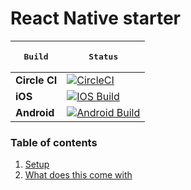# React Native starter
| **<pre>Build</pre>**  | **<pre>Status</pre>**  |
|---|---|
| **Circle CI**  | [![CircleCI](https://circleci.com/gh/rangle/react-native-starter/tree/dev.svg?style=svg)](https://circleci.com/gh/rangle/react-native-starter/tree/dev)  |
| **iOS**  | [![IOS Build](https://dashboard.buddybuild.com/api/statusImage?appID=5911ec83fa14870001a3c3ce&branch=dev&build=latest)](https://dashboard.buddybuild.com/apps/5911ec83fa14870001a3c3ce/build/latest?branch=dev) |
| **Android**  | [![Android Build](https://dashboard.buddybuild.com/api/statusImage?appID=5911ee89fbf04f00014c0874&branch=dev&build=latest)](https://dashboard.buddybuild.com/apps/5911ee89fbf04f00014c0874/build/latest?branch=dev)|

### Table of contents
1. [Setup](docs/SETUP.md)
1. [What does this come with](docs/INCLUDES.md)


